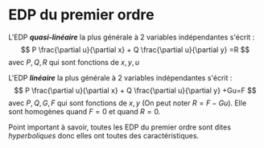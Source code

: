 # EDP du premier ordre

L'EDP ***quasi-linéaire*** la plus générale à 2 variables indépendantes s'écrit :
$$
 P \frac{\partial u}{\partial x} + Q \frac{\partial u}{\partial y} =R
$$
avec $P,Q,R$ qui sont fonctions de $x,y,u$

L'EDP ***linéaire*** la plus générale à 2 variables indépendantes s'écrit :
$$
 P \frac{\partial u}{\partial x} + Q \frac{\partial u}{\partial y} +Gu=F
$$
avec $P,Q,G,F$ qui sont fonctions de $x,y$ (On peut noter $R=F-Gu$). 
Elle sont homogènes quand $F=0$ et quand $R=0$.

Point important à savoir, toutes les EDP du premier ordre sont dites *hyperboliques* donc elles ont toutes des caractéristiques.

